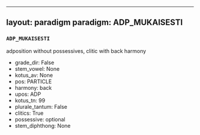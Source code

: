 
---
layout: paradigm
paradigm: ADP_MUKAISESTI
---
### ` ADP_MUKAISESTI `

adposition without possessives, clitic with back harmony
* grade_dir: False
* stem_vowel: None
* kotus_av: None
* pos: PARTICLE
* harmony: back
* upos: ADP
* kotus_tn: 99
* plurale_tantum: False
* clitics: True
* possessive: optional
* stem_diphthong: None
